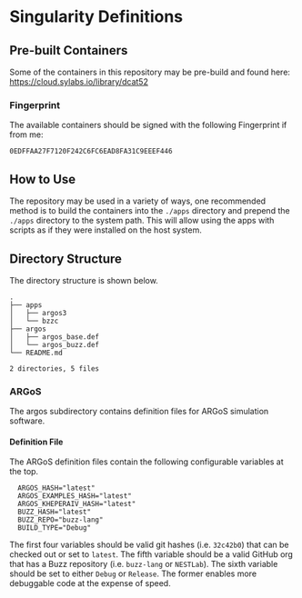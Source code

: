 # Singularity Definitions

## Pre-built Containers
Some of the containers in this repository may be pre-build and found here: https://cloud.sylabs.io/library/dcat52

### Fingerprint
The available containers should be signed with the following Fingerprint if from me:
```
0EDFFAA27F7120F242C6FC6EAD8FA31C9EEEF446
```

## How to Use
The repository may be used in a variety of ways, one recommended method is to build the containers into the `./apps` directory and prepend the `./apps` directory to the system path. This will allow using the apps with scripts as if they were installed on the host system.

## Directory Structure
The directory structure is shown below.
```
.
├── apps
│   ├── argos3
│   └── bzzc
├── argos
│   ├── argos_base.def
│   └── argos_buzz.def
└── README.md

2 directories, 5 files
```

### ARGoS
The argos subdirectory contains definition files for ARGoS simulation software.

#### Definition File
The ARGoS definition files contain the following configurable variables at the top.
```
  ARGOS_HASH="latest"
  ARGOS_EXAMPLES_HASH="latest"
  ARGOS_KHEPERAIV_HASH="latest"
  BUZZ_HASH="latest"
  BUZZ_REPO="buzz-lang"
  BUILD_TYPE="Debug"
```

The first four variables should be valid git hashes (i.e. `32c42b0`) that can be checked out or set to `latest`. The fifth variable should be a valid GitHub org that has a Buzz repository (i.e. `buzz-lang` or `NESTLab`). The sixth variable should be set to either `Debug` or `Release`. The former enables more debuggable code at the expense of speed.